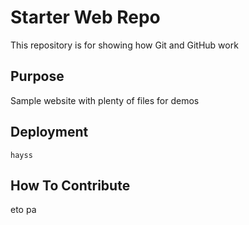 # Starter Web Repo

This repository is for showing how Git and GitHub work

## Purpose

Sample website with plenty of files for demos

## Deployment
	hayss


## How To Contribute
eto pa